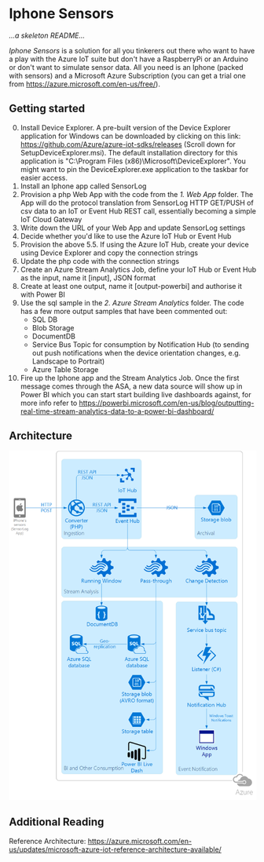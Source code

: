 # Iphone Sensors

*...a skeleton README...*

*Iphone Sensors* is a solution for all you tinkerers out there who want to have a play with the Azure IoT suite but don't have a RaspberryPi or an Arduino or don't want to simulate sensor data. All you need is an Iphone (packed with sensors) and a Microsoft Azure Subscription (you can get a trial one from https://azure.microsoft.com/en-us/free/). 

## Getting started
0. Install Device Explorer. A pre-built version of the Device Explorer application for Windows can be downloaded by clicking on this link: https://github.com/Azure/azure-iot-sdks/releases (Scroll down for SetupDeviceExplorer.msi). The default installation directory for this application is "C:\Program Files (x86)\Microsoft\DeviceExplorer". You might want to pin the DeviceExplorer.exe application to the taskbar for easier access.
1. Install an Iphone app called SensorLog
2. Provision a php Web App with the code from the *1. Web App* folder. The App will do the protocol translation from SensorLog HTTP GET/PUSH of csv data to an IoT or Event Hub REST call, essentially becoming a simple IoT Cloud Gateway
3. Write down the URL of your Web App and update SensorLog settings
4. Decide whether you'd like to use the Azure IoT Hub or Event Hub
5. Provision the above
5.5. If using the Azure IoT Hub, create your device using Device Explorer and copy the connection strings
6. Update the php code with the connection strings
7. Create an Azure Stream Analytics Job, define your IoT Hub or Event Hub as the input, name it [input], JSON format
8. Create at least one output, name it [output-powerbi] and authorise it with Power BI
9. Use the sql sample in the *2. Azure Stream Analytics* folder. The code has a few more output samples that have been commented out:
	- SQL DB
	- Blob Storage
	- DocumentDB
	- Service Bus Topic for consumption by Notification Hub (to sending out push notifications when the device orientation changes, e.g. Landscape to Portrait)
	- Azure Table Storage
10. Fire up the Iphone app and the Stream Analytics Job. Once the first message comes through the ASA, a new data source will show up in Power BI which you can start start building live dashboards against, for more info refer to https://powerbi.microsoft.com/en-us/blog/outputting-real-time-stream-analytics-data-to-a-power-bi-dashboard/

## Architecture
<img src="https://raw.githubusercontent.com/iizotov/Iphone-sensors/master/architecture.png">

## Additional Reading
Reference Architecture: https://azure.microsoft.com/en-us/updates/microsoft-azure-iot-reference-architecture-available/